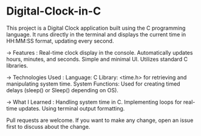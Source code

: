 # Digital-Clock-in-C
This project is a Digital Clock application built using the C programming language. It runs directly in the terminal and displays the current time in HH:MM:SS format, updating every second.

-> Features :
Real-time clock display in the console.
Automatically updates hours, minutes, and seconds.
Simple and minimal UI.
Utilizes standard C libraries.

-> Technologies Used :
Language: C
Library: <time.h> for retrieving and manipulating system time.
System Functions: Used for creating timed delays (sleep() or Sleep() depending on OS).

-> What I Learned :
Handling system time in C.
Implementing loops for real-time updates.
Using terminal output formatting.

Pull requests are welcome. If you want to make any change, open an issue first to discuss about the change.
